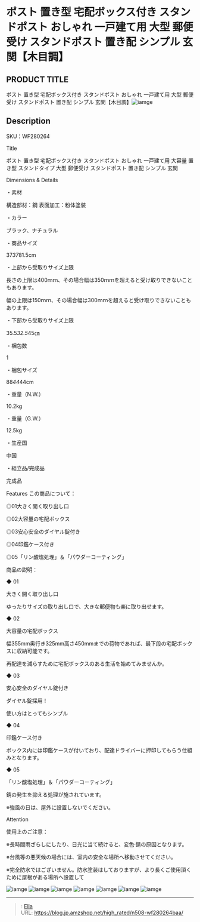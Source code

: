 # ポスト 置き型 宅配ボックス付き スタンドポスト おしゃれ 一戸建て用 大型 郵便受け  スタンドポスト 置き配 シンプル  玄関【木目調】


## PRODUCT TITLE 

ポスト 置き型 宅配ボックス付き スタンドポスト おしゃれ 一戸建て用 大型 郵便受け  スタンドポスト 置き配 シンプル  玄関【木目調】![iamge](https://b2bfiles1.gigab2b.cn/image/wkseller/304/WF280264BAA/20210608_f81c410a6e9575ccc3f06dfc205efc16.jpg)

## Description

SKU：WF280264



Title

ポスト 置き型 宅配ボックス付き スタンドポスト おしゃれ 一戸建て用 大容量 置き型 スタンドタイプ 大型 郵便受け  スタンドポスト 置き配 シンプル  玄関

Dimensions &amp; Details



・素材

構造部材：鋼
表面加工：粉体塗装

・カラー

ブラック、ナチュラル

・商品サイズ

37*37*81.5cm

・上部から受取りサイズ上限

長さの上限は400ｍｍ、その場合幅は350ｍｍを超えると受け取りできないこともあります。

幅の上限は150ｍｍ、その場合幅は300ｍｍを超えると受け取りできないこともあります。

・下部から受取りサイズ上限

35.5*32.5*45㎝

・梱包数

1

・梱包サイズ

88*44*44cm

・重量（N.W.）

10.2kg

・重量（G.W.）

12.5kg

・生産国

中国

・組立品/完成品

完成品





Features
この商品について：

◎01大きく開く取り出し口

◎02大容量の宅配ボックス

◎03安心安全のダイヤル錠付き

◎04印鑑ケース付き

◎05「リン酸塩処理」＆「パウダーコーティング」

商品の説明：

◆ 01

大きく開く取り出し口

ゆったりサイズの取り出し口で、大きな郵便物も楽に取り出せます。

◆ 02

大容量の宅配ボックス

幅355mm奥行き325mm高さ450mmまでの荷物であれば、最下段の宅配ボックスに収納可能です。

再配達を減らすために宅配ボックスのある生活を始めてみませんか。

◆ 03

安心安全のダイヤル錠付き

ダイヤル錠採用！

使い方はとってもシンプル

◆ 04

印鑑ケース付き

ボックス内には印鑑ケースが付いており、配達ドライバーに押印してもらう仕組みとなります。

◆ 05

「リン酸塩処理」＆「パウダーコーティング」

錆の発生を抑える処理が施されています。

※強風の日は、屋外に設置しないでください。



Attention

使用上のご注意：

※長時間雨ざらしにしたり、日光に当て続けると、変色·錆の原因となります。

※台風等の悪天候の場合には、室内の安全な場所へ移動させてください。

※完全防水ではございません。防水塗装はしておりますが、より長くご使用頂くために屋根がある場所へ設置して









![iamge](https://b2bfiles1.gigab2b.cn/image/wkseller/304/WF280264BAA/20210608_302d96b37346f45b32e6e1c02fd65e34.jpg)
![iamge](https://b2bfiles1.gigab2b.cn/image/wkseller/304/WF280264BAA/20210608_47f9771093fb72806098a5905dbc1ff4.jpg)
![iamge](https://b2bfiles1.gigab2b.cn/image/wkseller/304/WF280264BAA/20210608_80d6db7d88c3236609d3316627770e81.jpg)
![iamge](https://b2bfiles1.gigab2b.cn/image/wkseller/304/WF280264BAA/20210608_906a973d2b6f8de79a423ec5dfd8f28c.jpg)
![iamge](https://b2bfiles1.gigab2b.cn/image/wkseller/304/WF280264BAA/20210608_9e8cfa8ab976df565497c2db7574afad.jpg)
![iamge](https://b2bfiles1.gigab2b.cn/image/wkseller/304/WF280264BAA/20210608_a0c9027a93ae5b1a3dab5733a5eac64a.jpg)
![iamge](https://b2bfiles1.gigab2b.cn/image/wkseller/304/WF280264BAA/20210608_ac7685efb5b5be1c4a7360e0804892be.jpg)


---

> : [Ella](https://blog.jp.amzshop.net/)  
> URL: https://blog.jp.amzshop.net/high_rated/n508-wf280264baa/  

